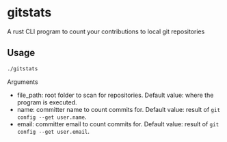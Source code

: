 # gitstats
A rust CLI program to count your contributions to local git repositories

## Usage
```bash
./gitstats
```

Arguments
- file_path: root folder to scan for repositories. Default value: where the program is executed.
- name: committer name to count commits for. Default value: result of `git config --get user.name`.
- email: committer email to count commits for. Default value: result of `git config --get user.email`.

